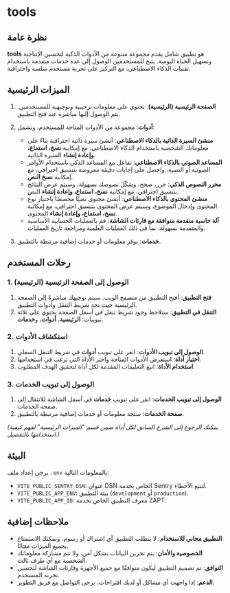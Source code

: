 # tools

## نظرة عامة

**tools** هو تطبيق شامل يقدم مجموعة متنوعة من الأدوات الذكية لتحسين الإنتاجية وتسهيل الحياة اليومية. يتيح للمستخدمين الوصول إلى عدة خدمات متقدمة باستخدام تقنيات الذكاء الاصطناعي، مع التركيز على تجربة مستخدم سلسة واحترافية.

## الميزات الرئيسية

1. **الصفحة الرئيسية (الرئيسية)**: تحتوي على معلومات ترحيبية وتوجيهية للمستخدمين. يتم الوصول إليها مباشرة عند فتح التطبيق.

2. **أدوات**: مجموعة من الأدوات المتاحة للمستخدم، وتشمل:
   - **منشئ السيرة الذاتية بالذكاء الاصطناعي**: أنشئ سيرة ذاتية احترافية بناءً على معلوماتك الشخصية باستخدام الذكاء الاصطناعي، مع إمكانية **نسخ، استماع، وإعادة إنشاء** السيرة الذاتية.
   - **المساعد الصوتي بالذكاء الاصطناعي**: تفاعل مع المساعد الذكي باستخدام الأوامر الصوتية أو النصية، واحصل على إجابات دقيقة معروضة بتنسيق احترافي، مع إمكانية **نسخ النص**.
   - **محرر النصوص الذكي**: حرر، صحح، وشكّل نصوصك بسهولة، وسيتم عرض النتائج بتنسيق احترافي، مع إمكانية **نسخ، استماع، وإعادة إنشاء** النص.
   - **منشئ المحتوى بالذكاء الاصطناعي**: أنشئ محتوى نصيًا مخصصًا باختيار نوع المحتوى وإدخال الموضوع، وسيتم عرض المحتوى بتنسيق احترافي، مع إمكانية **نسخ، استماع، وإعادة إنشاء** المحتوى.
   - **آلة حاسبة متقدمة متوافقة مع قارئات الشاشة**: قم بالعمليات الحسابية الأساسية والمتقدمة بسهولة، بما في ذلك العمليات العلمية ومراجعة تاريخ العمليات.

3. **خدمات**: يوفر معلومات أو خدمات إضافية مرتبطة بالتطبيق.

## رحلات المستخدم

### 1. الوصول إلى الصفحة الرئيسية (الرئيسية)

1. **فتح التطبيق**: افتح التطبيق من متصفح الويب. سيتم توجيهك مباشرةً إلى الصفحة الرئيسية حيث تجد شريط التنقل وأدوات التطبيق.
2. **التنقل في التطبيق**: ستلاحظ وجود شريط تنقل في أسفل الصفحة يحتوي على ثلاثة تبويبات: **الرئيسية**، **أدوات**، و**خدمات**.

### 2. استكشاف الأدوات

1. **الوصول إلى تبويب الأدوات**: انقر على تبويب **أدوات** في شريط التنقل السفلي.
2. **اختيار أداة**: استعرض الأدوات المتاحة واختر الأداة التي ترغب في استخدامها.
3. **استخدام الأداة**: اتبع التعليمات المقدمة لكل أداة لتحقيق الهدف المطلوب.

### 3. الوصول إلى تبويب الخدمات

1. **الوصول إلى تبويب الخدمات**: انقر على تبويب **خدمات** في أسفل الشاشة للانتقال إلى صفحة الخدمات.
2. **صفحة الخدمات**: ستجد معلومات أو خدمات إضافية مرتبطة بالتطبيق.

*(يمكنك الرجوع إلى الشرح السابق لكل أداة ضمن قسم "الميزات الرئيسية" لفهم كيفية استخدامها بالتفصيل.)*

## البيئة

يرجى إعداد ملف `.env` بالمعلومات التالية:

- `VITE_PUBLIC_SENTRY_DSN`: عنوان DSN الخاص بخدمة Sentry لتتبع الأخطاء.
- `VITE_PUBLIC_APP_ENV`: بيئة التطبيق (`development` أو `production`).
- `VITE_PUBLIC_APP_ID`: معرف التطبيق الخاص بخدمة ZAPT.

## ملاحظات إضافية

- **التطبيق مجاني للاستخدام**: لا يتطلب التطبيق أي اشتراك أو رسوم، ويمكنك الاستمتاع بجميع الميزات مجانًا.
- **الخصوصية والأمان**: يتم تخزين البيانات بشكل آمن، ولا تتم مشاركة معلوماتك الشخصية مع أي طرف ثالث.
- **التوافق**: تم تصميم التطبيق ليكون متوافقًا مع جميع الأجهزة وقارئات الشاشة لتحسين تجربة المستخدم.
- **الدعم**: إذا واجهت أي مشاكل أو لديك اقتراحات، يرجى التواصل مع فريق التطوير.